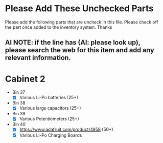 # Please Add These Unchecked Parts

Please add the following parts that are uncheck in this file. Please check off the part once added to the inventory system. Thanks

## AI NOTE: if the line has (AI: please look up), please search the web for this item and add any relevant information.

# Cabinet 2

- Bin 37
  - [x] Various Li-Po batteries (25+)
- Bin 38
  - [x] Various large capacitors (25+)
- Bin 39
  - [x] Various Potentiometers (25+)
- Bin 40
  - [x] https://www.adafruit.com/product/4958 (50+)
  - [x] Various Li-Po Charging Boards
